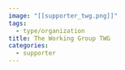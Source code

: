 ```yaml
---
image: "[[supporter_twg.png]]"
tags:
  - type/organization
title: The Working Group TWG
categories:
  - supporter
---
```

